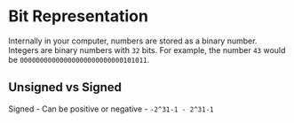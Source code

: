 # Bit Representation

Internally in your computer, numbers are stored as a binary number. Integers are binary numbers with `32` bits. For example, the number `43` would be `00000000000000000000000000101011`.

## Unsigned vs Signed

Signed
    - Can be positive or negative
    - `-2^31-1 - 2^31-1`

